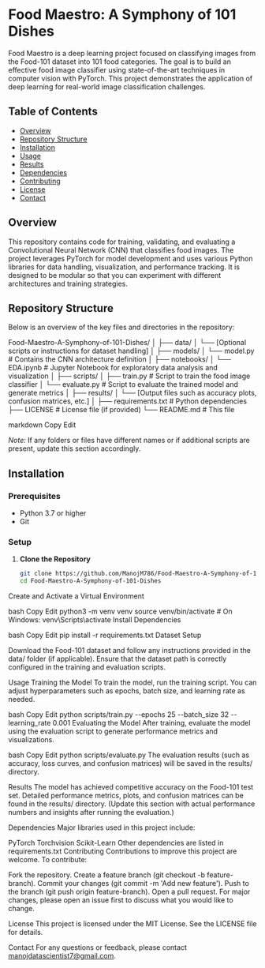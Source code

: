 # Food Maestro: A Symphony of 101 Dishes

Food Maestro is a deep learning project focused on classifying images from the Food-101 dataset into 101 food categories. The goal is to build an effective food image classifier using state-of-the-art techniques in computer vision with PyTorch. This project demonstrates the application of deep learning for real-world image classification challenges.

## Table of Contents

- [Overview](#overview)
- [Repository Structure](#repository-structure)
- [Installation](#installation)
- [Usage](#usage)
- [Results](#results)
- [Dependencies](#dependencies)
- [Contributing](#contributing)
- [License](#license)
- [Contact](#contact)

## Overview

This repository contains code for training, validating, and evaluating a Convolutional Neural Network (CNN) that classifies food images. The project leverages PyTorch for model development and uses various Python libraries for data handling, visualization, and performance tracking. It is designed to be modular so that you can experiment with different architectures and training strategies.

## Repository Structure

Below is an overview of the key files and directories in the repository:


Food-Maestro-A-Symphony-of-101-Dishes/ │ ├── data/
│ └── [Optional scripts or instructions for dataset handling] │ ├── models/
│ └── model.py # Contains the CNN architecture definition │ ├── notebooks/
│ └── EDA.ipynb # Jupyter Notebook for exploratory data analysis and visualization │ ├── scripts/
│ ├── train.py # Script to train the food image classifier │ └── evaluate.py # Script to evaluate the trained model and generate metrics │ ├── results/
│ └── [Output files such as accuracy plots, confusion matrices, etc.] │ ├── requirements.txt # Python dependencies ├── LICENSE # License file (if provided) └── README.md # This file

markdown
Copy
Edit

*Note:* If any folders or files have different names or if additional scripts are present, update this section accordingly.

## Installation

### Prerequisites

- Python 3.7 or higher
- Git

### Setup

1. **Clone the Repository**

   ```bash
   git clone https://github.com/ManojM786/Food-Maestro-A-Symphony-of-101-Dishes.git
   cd Food-Maestro-A-Symphony-of-101-Dishes
Create and Activate a Virtual Environment

bash
Copy
Edit
python3 -m venv venv
source venv/bin/activate  # On Windows: venv\Scripts\activate
Install Dependencies

bash
Copy
Edit
pip install -r requirements.txt
Dataset Setup

Download the Food-101 dataset and follow any instructions provided in the data/ folder (if applicable). Ensure that the dataset path is correctly configured in the training and evaluation scripts.

Usage
Training the Model
To train the model, run the training script. You can adjust hyperparameters such as epochs, batch size, and learning rate as needed.

bash
Copy
Edit
python scripts/train.py --epochs 25 --batch_size 32 --learning_rate 0.001
Evaluating the Model
After training, evaluate the model using the evaluation script to generate performance metrics and visualizations.

bash
Copy
Edit
python scripts/evaluate.py
The evaluation results (such as accuracy, loss curves, and confusion matrices) will be saved in the results/ directory.

Results
The model has achieved competitive accuracy on the Food-101 test set. Detailed performance metrics, plots, and confusion matrices can be found in the results/ directory. (Update this section with actual performance numbers and insights after running the evaluation.)

Dependencies
Major libraries used in this project include:

PyTorch
Torchvision
Scikit-Learn
Other dependencies are listed in requirements.txt
Contributing
Contributions to improve this project are welcome. To contribute:

Fork the repository.
Create a feature branch (git checkout -b feature-branch).
Commit your changes (git commit -m 'Add new feature').
Push to the branch (git push origin feature-branch).
Open a pull request.
For major changes, please open an issue first to discuss what you would like to change.

License
This project is licensed under the MIT License. See the LICENSE file for details.

Contact
For any questions or feedback, please contact manojdatascientist7@gmail.com.
